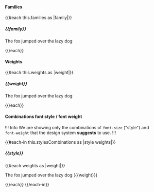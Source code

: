 #### Families

<div>
{{#each this.families as |family|}}
  <div class="dummy-typography-sample dummy-typography-sample--family">
    <h5 class="doc-text-h5">{{family}}</h5>
    <p class="hds-font-family-{{family}}">The fox jumped over the lazy dog</p>
  </div>
{{/each}}
</div>

#### Weights

<div>
{{#each this.weights as |weight|}}
  <div class="dummy-typography-sample dummy-typography-sample--weight">
    <h5 class="doc-text-h5">{{weight}}</h5>
    <p class="hds-font-family-sans-text hds-font-weight-{{weight}}">The fox jumped over the lazy dog</p>
  </div>
{{/each}}
</div>

#### Combinations font style / font weight

!!! Info
We are showing only the combinations of `font-size` ("style") and `font-weight` that the design system **suggests** to use.
!!!

<div>
{{#each-in this.stylesCombinations as |style weights|}}
  <h5 class="doc-text-h5">{{style}}</h5>
  {{#each weights as |weight|}}
    <p class="hds-typography-{{style}} hds-font-weight-{{weight}}">The fox jumped over the lazy dog ({{weight}})</p>
  {{/each}}
{{/each-in}}
</div>